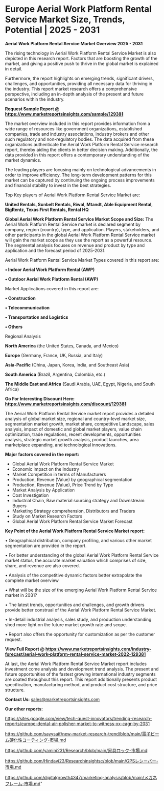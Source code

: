 # Europe Aerial Work Platform Rental Service Market Size, Trends, Potential | 2025 - 2031

<Strong> Aerial Work Platform Rental Service Market Overview 2025 - 2031</strong>

The rising technology in Aerial Work Platform Rental Service Market is also depicted in this research report. Factors that are boosting the growth of the market, and giving a positive push to thrive in the global market is explained in detail.

Furthermore, the report highlights on emerging trends, significant drivers, challenges, and opportunities, providing all necessary data for thriving in the industry. This report market research offers a comprehensive perspective, including an in-depth analysis of the present and future scenarios within the industry.

<strong>Request Sample Report @ <a href=https://www.marketreportsinsights.com/sample/129381>https://www.marketreportsinsights.com/sample/129381</a></strong>

The market overview included in this report provides information from a wide range of resources like government organizations, established companies, trade and industry associations, industry brokers and other such regulatory and non-regulatory bodies. The data acquired from these organizations authenticate the Aerial Work Platform Rental Service research report, thereby aiding the clients in better decision making. Additionally, the data provided in this report offers a contemporary understanding of the market dynamics.

The leading players are focusing mainly on technological advancements in order to improve efficiency. The long-term development patterns for this market can be captured by continuing the ongoing process improvements and financial stability to invest in the best strategies.

Top Key players of Aerial Work Platform Rental Service Market are:

<strong>United Rentals, Sunbelt Rentals, Riwal, Mtandt, Able Equipment Rental, BigRentz, Texas First Rentals, Rental HQ</strong>

<strong><b>Global Aerial Work Platform Rental Service Market Scope and Size:</b></strong>
The Aerial Work Platform Rental Service market is declared segment by company, region (country), type, and application. Players, stakeholders, and other participants in the global Aerial Work Platform Rental Service market will gain the market scope as they use the report as a powerful resource. The segmental analysis focuses on revenue and product by type and application and the forecast period of 2025-2031.

Aerial Work Platform Rental Service Market Types covered in this report are:

<strong>• Indoor Aerial Work Platform Rental (AWP)

• Outdoor Aerial Work Platform Rental (AWP)</strong>

Market Applications covered in this report are:

<strong>• Construction

• Telecommunication

• Transportation and Logistics

• Others</strong> 

Regional Analysis

<strong>North America</strong> (the United States, Canada, and Mexico)

<strong>Europe</strong> (Germany, France, UK, Russia, and Italy)

<strong>Asia-Pacific</strong> (China, Japan, Korea, India, and Southeast Asia)

<strong>South America</strong> (Brazil, Argentina, Colombia, etc.)

<strong>The Middle East and Africa</strong> (Saudi Arabia, UAE, Egypt, Nigeria, and South Africa)

<strong>Go For Interesting Discount Here: <a href=https://www.marketreportsinsights.com/discount/129381>https://www.marketreportsinsights.com/discount/129381</a></strong>

The Aerial Work Platform Rental Service market report provides a detailed analysis of global market size, regional and country-level market size, segmentation market growth, market share, competitive Landscape, sales analysis, impact of domestic and global market players, value chain optimization, trade regulations, recent developments, opportunities analysis, strategic market growth analysis, product launches, area marketplace expanding, and technological innovations.

<strong><b>Major factors covered in the report:</b></strong>
<ul>
  <li>Global Aerial Work Platform Rental Service Market </li>
  <li>Economic Impact on the Industry</li>
  <li>Market Competition in terms of Manufacturers</li>
  <li>Production, Revenue (Value) by geographical segmentation</li>
  <li>Production, Revenue (Value), Price Trend by Type</li>
  <li>Market Analysis by Application</li>
  <li>Cost Investigation</li>
  <li>Industrial Chain, Raw material sourcing strategy and Downstream Buyers</li>
  <li>Marketing Strategy comprehension, Distributors and Traders</li>
  <li>Study on Market Research Factors</li>
  <li>Global Aerial Work Platform Rental Service Market Forecast</li>
</ul>

<strong><b>Key Point of the Aerial Work Platform Rental Service Market report:</b></strong>

• Geographical distribution, company profiling, and various other market segmentation are provided in the report.

• For better understanding of the global Aerial Work Platform Rental Service market status, the accurate market valuation which comprises of size, share, and revenue are also covered.

• Analysis of the competitive dynamic factors better extrapolate the complete market overview

• What will be the size of the emerging Aerial Work Platform Rental Service market in 2031?

• The latest trends, opportunities and challenges, and growth drivers provide better construal of the Aerial Work Platform Rental Service Market.

• In-detail industrial analysis, sales study, and production understanding shed more light on the future market growth rate and scope.

• Report also offers the opportunity for customization as per the customer request.

<strong><b>View Full Report @ <a href=https://www.marketreportsinsights.com/industry-forecast/aerial-work-platform-rental-service-market-2022-129381>https://www.marketreportsinsights.com/industry-forecast/aerial-work-platform-rental-service-market-2022-129381</a></b></strong>


At last, the Aerial Work Platform Rental Service Market report includes investment come analysis and development trend analysis. The present and future opportunities of the fastest growing international industry segments are coated throughout this report. This report additionally presents product specification, manufacturing method, and product cost structure, and price structure.

<strong>Contact Us:</strong>
sales@marketreportsinsights.com

<strong>Our other reports:</strong>

<a href=https://sites.google.com/view/tech-quest-innovators/trending-research-reports/europe-dental-air-polisher-market-to-witness-xx-cagr-by-2031>https://sites.google.com/view/tech-quest-innovators/trending-research-reports/europe-dental-air-polisher-market-to-witness-xx-cagr-by-2031</a>

<a href=https://github.com/sayysaif/new-market-research-trend/blob/main/電子ビーム硬化性コーティング-市場.md>https://github.com/sayysaif/new-market-research-trend/blob/main/電子ビーム硬化性コーティング-市場.md</a>

<a href=https://github.com/yamini231/Research/blob/main/家具ロック-市場.md>https://github.com/yamini231/Research/blob/main/家具ロック-市場.md</a>

<a href=https://github.com/Hindavi23/Researchinsightsc/blob/main/GPSレシーバー-市場.md>https://github.com/Hindavi23/Researchinsightsc/blob/main/GPSレシーバー-市場.md</a>

<a href=https://github.com/digitalgrowth4347/marketing-analysis/blob/main/メガネフレーム-市場.md>https://github.com/digitalgrowth4347/marketing-analysis/blob/main/メガネフレーム-市場.md</a>"

